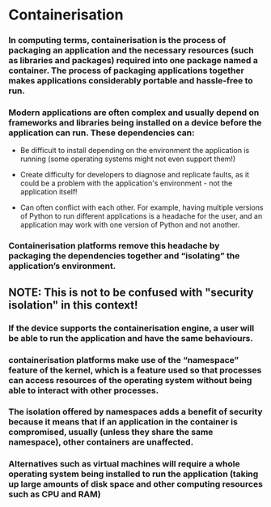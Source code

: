 # Containerisation

### In computing terms, containerisation is the process of packaging an application and the necessary resources (such as libraries and packages) required into one package named a container. The process of packaging applications together makes applications considerably portable and hassle-free to run.

### Modern applications are often complex and usually depend on frameworks and libraries being installed on a device before the application can run. These dependencies can:

 - Be difficult to install depending on the environment the application is running (some operating systems might not even support them!)

 - Create difficulty for developers to diagnose and replicate faults, as it could be a problem with the application's environment - not the application itself!

 - Can often conflict with each other. For example, having multiple versions of Python to run different applications is a headache for the user, and an application may work with one version of Python and not another.

### Containerisation platforms remove this headache by packaging the dependencies together and “isolating” the application’s environment.

## NOTE: This is not to be confused with "security isolation" in this context!

### If the device supports the containerisation engine, a user will be able to run the application and have the same behaviours.

### containerisation platforms make use of the “namespace” feature of the kernel, which is a feature used so that processes can access resources of the operating system without being able to interact with other processes.

### The isolation offered by namespaces adds a benefit of security because it means that if an application in the container is compromised, usually (unless they share the same namespace), other containers are unaffected.

### Alternatives such as virtual machines will require a whole operating system being installed to run the application (taking up large amounts of disk space and other computing resources such as CPU and RAM)


